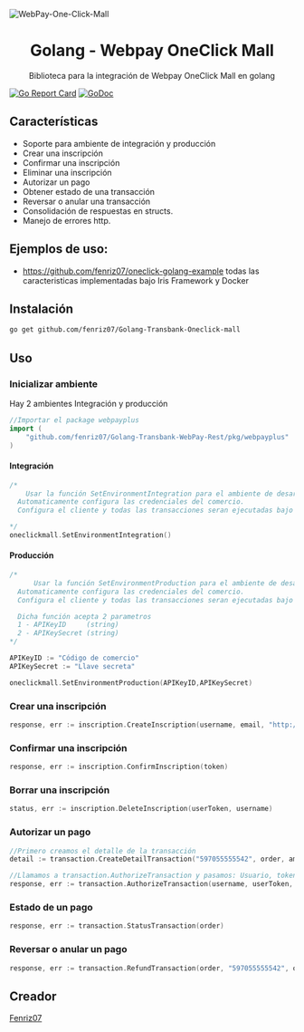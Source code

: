 ![WebPay-One-Click-Mall](https://user-images.githubusercontent.com/9199380/104020581-33c18280-519c-11eb-9a4d-2a3a19b25fdd.png)

<p align="center">
<h1 align="center">Golang - Webpay OneClick Mall</h1>
<p align="center">Biblioteca para la integración de Webpay OneClick Mall en golang </p>

</p>

<p align="center">

[![Go Report Card](https://goreportcard.com/badge/github.com/fenriz07/Golang-Transbank-Oneclick-mall)](https://goreportcard.com/report/github.com/fenriz07/Golang-Transbank-Oneclick-mall)
<a href="https://pkg.go.dev/github.com/fenriz07/Golang-Transbank-Oneclick-mall"><img src="https://godoc.org/github.com/fenriz07/Golang-Transbank-Oneclick-mall?status.svg" alt="GoDoc"></a>


</p>

## Características


- Soporte para ambiente de integración y producción
- Crear una inscripción
- Confirmar una inscripción
- Eliminar una inscripción
- Autorizar un pago
- Obtener estado de una transacción
- Reversar o anular una transacción
- Consolidación de respuestas en structs.
- Manejo de errores http.

## Ejemplos de uso:

- https://github.com/fenriz07/oneclick-golang-example todas las caracteristicas implementadas bajo Iris Framework y Docker

## Instalación

```bash
go get github.com/fenriz07/Golang-Transbank-Oneclick-mall
```

## Uso

### Inicializar ambiente

Hay 2 ambientes Integración y producción

```go
//Importar el package webpayplus
import (
	"github.com/fenriz07/Golang-Transbank-WebPay-Rest/pkg/webpayplus"
)
```

#### Integración

```go
/*
    Usar la función SetEnvironmentIntegration para el ambiente de desarrollo.
  Automaticamente configura las credenciales del comercio.
  Configura el cliente y todas las transacciones seran ejecutadas bajo este ambiente automaticamente

*/
oneclickmall.SetEnvironmentIntegration()
```

#### Producción

```go
/*
      Usar la función SetEnvironmentProduction para el ambiente de desarrollo.
  Automaticamente configura las credenciales del comercio.
  Configura el cliente y todas las transacciones seran ejecutadas bajo este ambiente automaticamente

  Dicha función acepta 2 parametros
  1 - APIKeyID     (string)
  2 - APIKeySecret (string)
*/

APIKeyID := "Código de comercio"
APIKeySecret := "Llave secreta"

oneclickmall.SetEnvironmentProduction(APIKeyID,APIKeySecret)
```

### Crear una inscripción
```go
response, err := inscription.CreateInscription(username, email, "http://localhost:8080/inscription/confirm")
```

### Confirmar una inscripción
```go
response, err := inscription.ConfirmInscription(token)
```

### Borrar una inscripción
```go
status, err := inscription.DeleteInscription(userToken, username)
```

### Autorizar un pago
```go
//Primero creamos el detalle de la transacción
detail := transaction.CreateDetailTransaction("597055555542", order, amount, 1)

//Llamamos a transaction.AuthorizeTransaction y pasamos: Usuario, token de usuario, numero de orden y detalle (detail)
response, err := transaction.AuthorizeTransaction(username, userToken, order, detail)
```

### Estado de un pago 
```go
response, err := transaction.StatusTransaction(order)
```


### Reversar o anular un pago
```go
response, err := transaction.RefundTransaction(order, "597055555542", order, amount)
```

## Creador

[Fenriz07](https://github.com/fenriz07)
